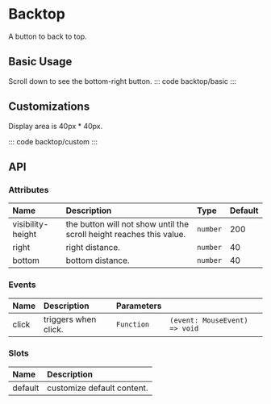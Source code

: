 <script setup>
  import basic from 'exam/backtop/basic.vue'
  import custom from 'exam/backtop/custom.vue'
</script>

# Backtop

A button to back to top.

## Basic Usage

Scroll down to see the bottom-right button.
::: code backtop/basic
<basic></basic>
:::

## Customizations

Display area is 40px \* 40px.

::: code backtop/custom
<custom></custom>
:::

## API

### Attributes

| Name              | Description                                                          | Type     | Default |
| :---------------- | :------------------------------------------------------------------- | :------- | :------ |
| visibility-height | the button will not show until the scroll height reaches this value. | `number` | 200     |
| right             | right distance.                                                      | `number` | 40      |
| bottom            | bottom distance.                                                     | `number` | 40      |

### Events

| Name  | Description          | Parameters |                               |
| :---- | :------------------- | :--------- | ----------------------------- |
| click | triggers when click. | `Function` | `(event: MouseEvent) => void` |

### Slots

| Name    | Description                |
| :------ | :------------------------- |
| default | customize default content. |
